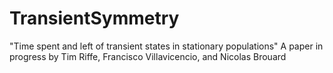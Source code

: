 # TransientSymmetry
"Time spent and left of transient states in stationary populations"
A paper in progress by Tim Riffe, Francisco Villavicencio, and Nicolas Brouard
